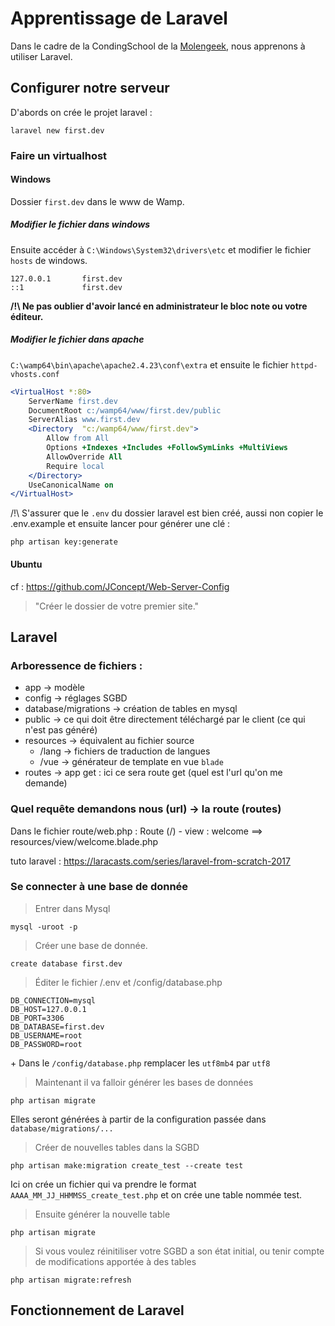 # Apprentissage de Laravel
Dans le cadre de la CondingSchool de la [Molengeek](molengeek.com), nous apprenons à utiliser Laravel.

## Configurer notre serveur
D'abords on crée le projet laravel :
```GIT BASH
laravel new first.dev
```

### Faire un virtualhost
#### Windows
Dossier ``first.dev`` dans le www de Wamp.

##### Modifier le fichier dans windows
Ensuite accéder à ``C:\Windows\System32\drivers\etc`` et modifier le fichier ``hosts`` de windows.
```HOST WINDOWS
127.0.0.1       first.dev
::1             first.dev
```
__/!\ Ne pas oublier d'avoir lancé en administrateur le bloc note ou votre éditeur.__

##### Modifier le fichier dans apache
``C:\wamp64\bin\apache\apache2.4.23\conf\extra`` et ensuite le fichier ``httpd-vhosts.conf``
```APACHE CONF
<VirtualHost *:80>
	ServerName first.dev
	DocumentRoot c:/wamp64/www/first.dev/public
	ServerAlias www.first.dev
	<Directory  "c:/wamp64/www/first.dev">
		Allow from All
		Options +Indexes +Includes +FollowSymLinks +MultiViews
		AllowOverride All
		Require local
	</Directory>
	UseCanonicalName on
</VirtualHost>
```

/!\ S'assurer que le ``.env`` du dossier laravel est bien créé, aussi non copier le .env.example et ensuite lancer pour générer une clé :
```GIT BASH
php artisan key:generate
```

#### Ubuntu
cf : https://github.com/JConcept/Web-Server-Config
>   "Créer le dossier de votre premier site."

## Laravel

### Arboressence de fichiers :
-   app -> modèle
-   config -> réglages SGBD
-   database/migrations -> création de tables en mysql
-   public -> ce qui doit être directement téléchargé par le client (ce qui n'est pas généré)
-   resources -> équivalent au fichier source
    -    /lang -> fichiers de traduction de langues
    -    /vue -> générateur de template en vue ``blade``
-   routes -> app get : ici ce sera route get (quel est l'url qu'on me demande)

### Quel requête demandons nous (url) -> la route (routes)
Dans le fichier route/web.php :
Route (/)
    - view : welcome ==> resources/view/welcome.blade.php

tuto laravel : https://laracasts.com/series/laravel-from-scratch-2017


### Se connecter à une base de donnée
> Entrer dans Mysql
```GIT BASH
mysql -uroot -p
```

> Créer une base de donnée.
```MySQL
create database first.dev
```

> Éditer le fichier /.env et /config/database.php
``` /.env
DB_CONNECTION=mysql
DB_HOST=127.0.0.1
DB_PORT=3306
DB_DATABASE=first.dev
DB_USERNAME=root
DB_PASSWORD=root
```
\+ Dans le ``/config/database.php`` remplacer les ``utf8mb4`` par ``utf8``

> Maintenant il va falloir générer les bases de données
```GIT BASH
php artisan migrate
```
Elles seront générées à partir de la configuration passée dans ``database/migrations/...`` 

> Créer de nouvelles tables dans la SGBD
```GIT BASH
php artisan make:migration create_test --create test
```
Ici on crée un fichier qui va prendre le format ``AAAA_MM_JJ_HHMMSS_create_test.php`` et on crée une table nommée test.

> Ensuite générer la nouvelle table 
```GIT BASH
php artisan migrate
```

> Si vous voulez réinitiliser votre SGBD a son état initial, ou tenir compte de modifications apportée à des tables
```GIT BASH
php artisan migrate:refresh
```


## Fonctionnement de Laravel